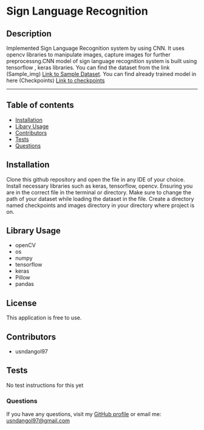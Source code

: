 # Sign Language Recognition
## Description
Implemented Sign Language Recognition system by using CNN. It uses opencv libraries to manipulate images, capture images for further preprocessng.CNN model of sign language recognition system is built using tensorflow , keras libraries. You can find the dataset from the link (Sample_img) [Link to Sample Dataset](https://www.kaggle.com/datasets/datamunge/sign-language-mnist). You can find already trained model in here (Checkpoints) [Link to checkpoints](https://drive.google.com/drive/folders/1F-JtpSmGRiSG9ftcas5VjQ_GcXffaL-V?usp=sharing)

- - - - 

## Table of contents 

* [Installation](#installation)
* [Libary Usage](#usage)
* [Contributors](#contributors)
* [Tests](#tests)
* [Questions](#questions)

<a name="installation"></a>
## Installation 
Clone this github repository and open the file in any IDE of your choice. Install necessary libraries such as keras, tensorflow, opencv. Ensuring you are in the correct file in the terminal or directory. Make sure to change the path of your dataset while loading the dataset in the file. Create a directory named checkpoints and images directory in your directory where project is on. 

<a name="usage"></a>
## Library Usage
* openCV
* os
* numpy
* tensorflow
* keras
* Pillow
* pandas


<a name="license"></a>
## License 
This application is free to use.


<a name="contributors"></a>
## Contributors 
* usndangol97


<a name="tests"></a>
## Tests 
No test instructions for this yet

<a name="questions"></a>
### Questions

If you have any questions, visit my [GitHub profile](https://www.github.com/usndangol97) or email me: usndangol97@gmail.com

